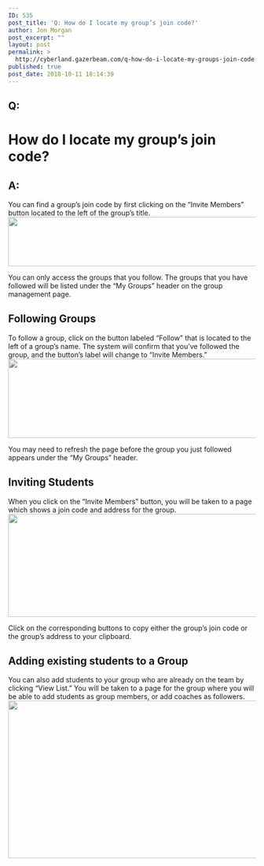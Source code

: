 ```yaml
---
ID: 535
post_title: 'Q: How do I locate my group’s join code?'
author: Jon Morgan
post_excerpt: ""
layout: post
permalink: >
  http://cyberland.gazerbeam.com/q-how-do-i-locate-my-groups-join-code
published: true
post_date: 2018-10-11 18:14:39
---
```

<h2>Q:</h2>
<h1>How do I locate my group’s join code?</h1>
<h2>A:</h2>
You can find a group’s join code by first clicking on the “Invite Members” button located to the left of the group’s title.

<img title="" src="http://cyberland.gazerbeam.com/wp-content/uploads/2018/10/null-2.png" alt="" width="624" height="100" />

You can only access the groups that you follow. The groups that you have followed will be listed under the “My Groups” header on the group management page.
<h2>Following Groups</h2>
To follow a group, click on the button labeled “Follow” that is located to the left of a group’s name. The system will confirm that you’ve followed the group, and the button’s label will change to “Invite Members.”

<img title="" src="http://cyberland.gazerbeam.com/wp-content/uploads/2018/10/null-3.png" alt="" width="552" height="161" />

You may need to refresh the page before the group you just followed appears under the “My Groups” header.
<h2>Inviting Students</h2>
When you click on the “Invite Members” button, you will be taken to a page which shows a join code and address for the group.

<img title="" src="http://cyberland.gazerbeam.com/wp-content/uploads/2018/10/null-4.png" alt="" width="624" height="209" />

Click on the corresponding buttons to copy either the group’s join code or the group’s address to your clipboard.
<h2>Adding existing students to a Group</h2>
You can also add students to your group who are already on the team by clicking “View List.” You will be taken to a page for the group where you will be able to add students as group members, or add coaches as followers.

<img title="" src="http://cyberland.gazerbeam.com/wp-content/uploads/2018/10/null-5.png" alt="" width="624" height="320" />